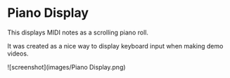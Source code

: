 # Piano Display

This displays MIDI notes as a scrolling piano roll.

It was created as a nice way to display keyboard input when making demo videos.

![screenshot](images/Piano Display.png)
